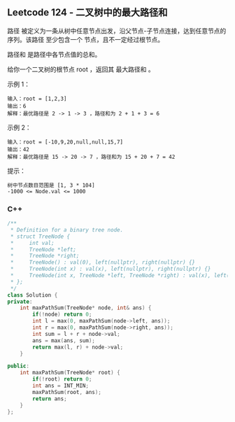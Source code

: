 ## Leetcode 124 - 二叉树中的最大路径和

路径 被定义为一条从树中任意节点出发，沿父节点-子节点连接，达到任意节点的序列。该路径 至少包含一个 节点，且不一定经过根节点。

路径和 是路径中各节点值的总和。

给你一个二叉树的根节点 root ，返回其 最大路径和 。

示例 1：
```
输入：root = [1,2,3]
输出：6
解释：最优路径是 2 -> 1 -> 3 ，路径和为 2 + 1 + 3 = 6
```

示例 2：
```
输入：root = [-10,9,20,null,null,15,7]
输出：42
解释：最优路径是 15 -> 20 -> 7 ，路径和为 15 + 20 + 7 = 42
```

提示：
```
树中节点数目范围是 [1, 3 * 104]
-1000 <= Node.val <= 1000
```

### C++
```c++
/**
 * Definition for a binary tree node.
 * struct TreeNode {
 *     int val;
 *     TreeNode *left;
 *     TreeNode *right;
 *     TreeNode() : val(0), left(nullptr), right(nullptr) {}
 *     TreeNode(int x) : val(x), left(nullptr), right(nullptr) {}
 *     TreeNode(int x, TreeNode *left, TreeNode *right) : val(x), left(left), right(right) {}
 * };
 */
class Solution {
private:
    int maxPathSum(TreeNode* node, int& ans) {
        if(!node) return 0;
        int l = max(0, maxPathSum(node->left, ans));
        int r = max(0, maxPathSum(node->right, ans));
        int sum = l + r + node->val;
        ans = max(ans, sum);
        return max(l, r) + node->val;
    }

public:
    int maxPathSum(TreeNode* root) {
        if(!root) return 0;
        int ans = INT_MIN;
        maxPathSum(root, ans);
        return ans;
    }
};
```